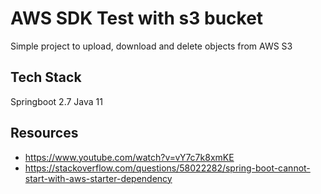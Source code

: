 # AWS SDK Test with s3 bucket 

Simple project to upload, download and delete objects from AWS S3

## Tech Stack

Springboot 2.7 
Java 11

## Resources
- https://www.youtube.com/watch?v=vY7c7k8xmKE
- https://stackoverflow.com/questions/58022282/spring-boot-cannot-start-with-aws-starter-dependency
